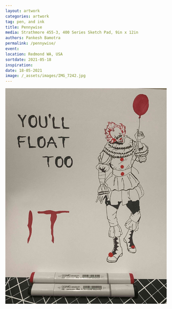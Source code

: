 ```yaml
---
layout: artwork
categories: artwork
tag: pen, and ink
title: Pennywise
media: Strathmore 455-3, 400 Series Sketch Pad, 9in x 12in
authors: Pankesh Bamotra
permalink: /pennywise/
event: 
location: Redmond WA, USA
sortdate: 2021-05-18
inspiration:
date: 18-05-2021
image: /_assets/images/IMG_7242.jpg
---
```

![](/_assets/images/IMG_7242.jpg)